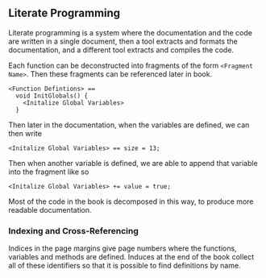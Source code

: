 ## Literate Programming

Literate programming is a system where the documentation and the code are
written in a single document, then a tool extracts and formats the
documentation, and a different tool extracts and compiles the code.

Each function can be deconstructed into fragments of the form ``<Fragment
Name>``. Then these fragments can be referenced later in book.

```
<Function Defintions> ==
  void InitGlobals() {
    <Initalize Global Variables>
  }
```

Then later in the documentation, when the variables are defined, we can then
write

```
<Initalize Global Variables> == size = 13;
```

Then when another variable is defined, we are able to append that variable into
the fragment like so

```
<Initalize Global Variables> += value = true;
```

Most of the code in the book is decomposed in this way, to produce more
readable documentation.

### Indexing and Cross-Referencing

Indices in the page margins give page numbers where the functions, variables and
methods are defined. Induces at the end of the book collect all of these
identifiers so that it is possible to find definitions by name.
